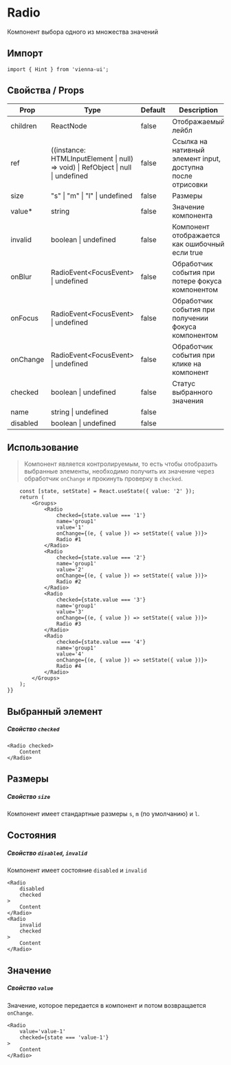 # Radio

Компонент выбора одного из множества значений

## Импорт

```
import { Hint } from 'vienna-ui';
```

## Свойства / Props

| Prop | Type | Default | Description |
| --- | --- | --- | --- |
| children | ReactNode | false | Отображаемый лейбл |
| ref | ((instance: HTMLInputElement \| null) => void) \| RefObject \| null \| undefined | false | Сcылка на нативный элемент input, доступна после отрисовки |
| size | "s" \| "m" \| "l" \| undefined | false | Размеры |
| value\* | string | false | Значение компонента |
| invalid | boolean \| undefined | false | Компонент отображается как ошибочный если true |
| onBlur | RadioEvent<FocusEvent<HTMLInputElement>> \| undefined | false | Обработчик события при потере фокуса компонентом |
| onFocus | RadioEvent<FocusEvent<HTMLInputElement>> \| undefined | false | Обработчик события при получении фокуса компонентом |
| onChange | RadioEvent<FocusEvent<HTMLInputElement>> \| undefined | false | Обработчик события при клике на компонент |
| checked | boolean \| undefined | false | Статус выбранного значения |
| name | string \| undefined | false |
| disabled | boolean \| undefined | false |

## Использование

> Компонент является контролируемым, то есть чтобы отобразить выбранные элементы, необходимо получить их значение через обработчик `onChange` и прокинуть проверку в `checked`.

```{() => {
    const [state, setState] = React.useState({ value: '2' });
    return (
        <Groups>
            <Radio
                checked={state.value === '1'}
                name='group1'
                value='1'
                onChange={(e, { value }) => setState({ value })}>
                Radio #1
            </Radio>
            <Radio
                checked={state.value === '2'}
                name='group1'
                value='2'
                onChange={(e, { value }) => setState({ value })}>
                Radio #2
            </Radio>
            <Radio
                checked={state.value === '3'}
                name='group1'
                value='3'
                onChange={(e, { value }) => setState({ value })}>
                Radio #3
            </Radio>
            <Radio
                checked={state.value === '4'}
                name='group1'
                value='4'
                onChange={(e, { value }) => setState({ value })}>
                Radio #4
            </Radio>
        </Groups>
    );
}}
```

## Выбранный элемент

##### Свойство `checked`

```
<Radio checked>
    Content
</Radio>
```

## Размеры

##### Свойство `size`

Компонент имеет стандартные размеры `s`, `m` (по умолчанию) и `l`.

## Состояния

##### Свойство `disabled`, `invalid`

Компонент имеет состояние `disabled` и `invalid`

```
<Radio
    disabled
    checked
>
    Content
</Radio>
<Radio
    invalid
    checked
>
    Content
</Radio>
```

## Значение

##### Свойство `value`

Значение, которое передается в компонент и потом возвращается `onChange`.

```
<Radio
    value='value-1'
    checked={state === 'value-1'}
>
    Content
</Radio>
```
